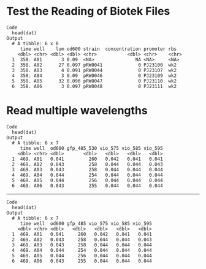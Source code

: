 # Test the Reading of Biotek Files

    Code
      head(dat)
    Output
      # A tibble: 6 x 8
         time well    lum od600 strain  concentration promoter rbs  
        <dbl> <chr> <dbl> <dbl> <chr>           <dbl> <chr>    <chr>
      1  358. A01       3 0.09  <NA>               NA <NA>     <NA> 
      2  358. A02      27 0.097 pRW0041             0 PJ23100  wk2  
      3  358. A03       4 0.091 pRW0044             0 PJ23107  wk2  
      4  358. A04       3 0.09  pRW0046             0 PJ23109  wk2  
      5  358. A05      32 0.096 pRW0047             0 PJ23110  wk2  
      6  358. A06       3 0.097 pRW0048             0 PJ23111  wk2  

# Read multiple wavelengths

    Code
      head(dat)
    Output
      # A tibble: 6 x 7
         time well  od600 gfp_485_530 vio_575 vio_585 vio_595
        <dbl> <chr> <dbl>       <dbl>   <dbl>   <dbl>   <dbl>
      1  469. A01   0.041         260   0.042   0.041   0.041
      2  469. A02   0.043         258   0.044   0.044   0.043
      3  469. A03   0.043         258   0.044   0.044   0.044
      4  469. A04   0.044         254   0.044   0.044   0.044
      5  469. A05   0.044         256   0.044   0.044   0.044
      6  469. A06   0.043         255   0.044   0.044   0.044

---

    Code
      head(dat)
    Output
      # A tibble: 6 x 7
         time well  od600 gfp_485 vio_575 vio_585 vio_595
        <dbl> <chr> <dbl>   <dbl>   <dbl>   <dbl>   <dbl>
      1  469. A01   0.041     260   0.042   0.041   0.041
      2  469. A02   0.043     258   0.044   0.044   0.043
      3  469. A03   0.043     258   0.044   0.044   0.044
      4  469. A04   0.044     254   0.044   0.044   0.044
      5  469. A05   0.044     256   0.044   0.044   0.044
      6  469. A06   0.043     255   0.044   0.044   0.044

